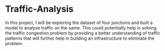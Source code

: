 # Traffic-Analysis
In this project, I will be exploring the dataset of four junctions and built a model to analyse traffic on the same. This could potentially help in solving the traffic congestion problem by providing a better understanding of traffic patterns that will further help in building an infrastructure to eliminate the problem.
